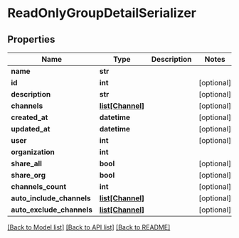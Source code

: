 # ReadOnlyGroupDetailSerializer

## Properties
Name | Type | Description | Notes
------------ | ------------- | ------------- | -------------
**name** | **str** |  | 
**id** | **int** |  | [optional] 
**description** | **str** |  | [optional] 
**channels** | [**list[Channel]**](Channel.md) |  | [optional] 
**created_at** | **datetime** |  | [optional] 
**updated_at** | **datetime** |  | [optional] 
**user** | **int** |  | [optional] 
**organization** | **int** |  | 
**share_all** | **bool** |  | [optional] 
**share_org** | **bool** |  | [optional] 
**channels_count** | **int** |  | [optional] 
**auto_include_channels** | [**list[Channel]**](Channel.md) |  | [optional] 
**auto_exclude_channels** | [**list[Channel]**](Channel.md) |  | [optional] 

[[Back to Model list]](../README.md#documentation-for-models) [[Back to API list]](../README.md#documentation-for-api-endpoints) [[Back to README]](../README.md)

